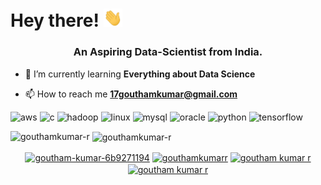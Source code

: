 # Hey there! <img src="https://raw.githubusercontent.com/GouthamKumar-R/GouthamKumar-R/master/wave.gif" width="30px">



<h3 align="center">An Aspiring Data-Scientist from India.</h3>

- 🌱 I’m currently learning **Everything about Data Science**

- 📫 How to reach me **17gouthamkumar@gmail.com**

<p align="left"><img src="https://devicons.github.io/devicon/devicon.git/icons/amazonwebservices/amazonwebservices-original-wordmark.svg" alt="aws" width="40" height="40"/> <img src="https://devicons.github.io/devicon/devicon.git/icons/c/c-original.svg" alt="c" width="40" height="40"/> <img src="https://www.vectorlogo.zone/logos/apache_hadoop/apache_hadoop-icon.svg" alt="hadoop" width="40" height="40"/> <img src="https://devicons.github.io/devicon/devicon.git/icons/linux/linux-original.svg" alt="linux" width="40" height="40"/> <img src="https://devicons.github.io/devicon/devicon.git/icons/mysql/mysql-original-wordmark.svg" alt="mysql" width="40" height="40"/> <img src="https://devicons.github.io/devicon/devicon.git/icons/oracle/oracle-original.svg" alt="oracle" width="40" height="40"/> <img src="https://devicons.github.io/devicon/devicon.git/icons/python/python-original.svg" alt="python" width="40" height="40"/> <img src="https://www.vectorlogo.zone/logos/tensorflow/tensorflow-icon.svg" alt="tensorflow" width="40" height="40"/></p><p><img align="left" src="https://github-readme-stats.vercel.app/api/top-langs/?username=gouthamkumar-r&layout=compact&hide=html" alt="gouthamkumar-r" /></p>

<p>&nbsp;<img align="center" src="https://github-readme-stats.vercel.app/api?username=gouthamkumar-r&show_icons=true" alt="gouthamkumar-r" /></p>

<p align="center">
<a href="https://linkedin.com/in/goutham-kumar-6b9271194" target="blank"><img align="center" src="https://cdn.jsdelivr.net/npm/simple-icons@3.0.1/icons/linkedin.svg" alt="goutham-kumar-6b9271194" height="30" width="30" /></a>
<a href="https://kaggle.com/gouthamkumarr" target="blank"><img align="center" src="https://cdn.jsdelivr.net/npm/simple-icons@3.0.1/icons/kaggle.svg" alt="gouthamkumarr" height="30" width="30" /></a>
<a href="https://dribbble.com/goutham kumar r" target="blank"><img align="center" src="https://cdn.jsdelivr.net/npm/simple-icons@3.0.1/icons/dribbble.svg" alt="goutham kumar r" height="30" width="30" /></a>
<a href="https://www.behance.net/goutham kumar r" target="blank"><img align="center" src="https://cdn.jsdelivr.net/npm/simple-icons@3.0.1/icons/behance.svg" alt="goutham kumar r" height="30" width="30" /></a>
</p>
